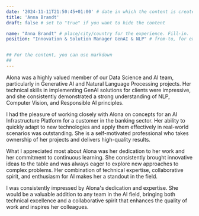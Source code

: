 ```yaml
---
date: '2024-11-11T21:50:45+01:00' # date in which the content is created - defaults to "today"
title: 'Anna Brandt'
draft: false # set to "true" if you want to hide the content

name: "Anna Brandt" # place/city/country for the experience. Fill-in.
position: "Innovation & Solution Manager GenAI & NLP" # from-to, for example "2022-2024". Fill-in.


## For the content, you can use markdown
##
---
```


Alona was a highly valued member of our Data Science and AI team, particularly in Generative AI and Natural Language Processing projects. Her technical skills in implementing GenAI solutions for clients were impressive, and she consistently demonstrated a strong understanding of NLP, Computer Vision, and Responsible AI principles.

I had the pleasure of working closely with Alona on concepts for an AI Infrastructure Platform for a customer in the banking sector. Her ability to quickly adapt to new technologies and apply them effectively in real-world scenarios was outstanding. She is a self-motivated professional who takes ownership of her projects and delivers high-quality results.

What I appreciated most about Alona was her dedication to her work and her commitment to continuous learning. She consistently brought innovative ideas to the table and was always eager to explore new approaches to complex problems. Her combination of technical expertise, collaborative spirit, and enthusiasm for AI makes her a standout in the field.

I was consistently impressed by Alona's dedication and expertise. She would be a valuable addition to any team in the AI field, bringing both technical excellence and a collaborative spirit that enhances the quality of work and inspires her colleagues.
